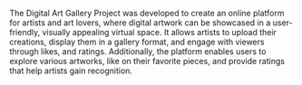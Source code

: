 The Digital Art Gallery Project was developed to create an online platform for artists and art lovers, where digital artwork can be showcased in a user-friendly, visually appealing virtual space. It allows artists to upload their creations, display them in a gallery format, and engage with viewers through likes, and ratings. Additionally, the platform enables users to explore various artworks, like on their favorite pieces, and provide ratings that help artists gain recognition.
